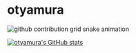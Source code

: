 # otyamura

![github contribution grid snake animation](https://raw.githubusercontent.com/otyamura/otyamura/output/github-contribution-grid-snake.svg)

[![otyamura's GitHub stats](https://github-readme-stats.vercel.app/api?username=otyamura)](https://github.com/anuraghazra/github-readme-stats)


